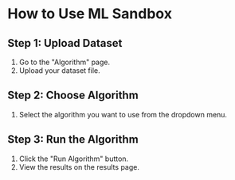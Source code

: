 # How to Use ML Sandbox

## Step 1: Upload Dataset
1. Go to the "Algorithm" page.
2. Upload your dataset file.

## Step 2: Choose Algorithm
1. Select the algorithm you want to use from the dropdown menu.

## Step 3: Run the Algorithm
1. Click the "Run Algorithm" button.
2. View the results on the results page.